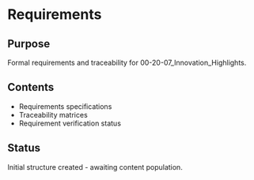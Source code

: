 # Requirements

## Purpose
Formal requirements and traceability for 00-20-07_Innovation_Highlights.

## Contents
- Requirements specifications
- Traceability matrices
- Requirement verification status

## Status
Initial structure created - awaiting content population.
